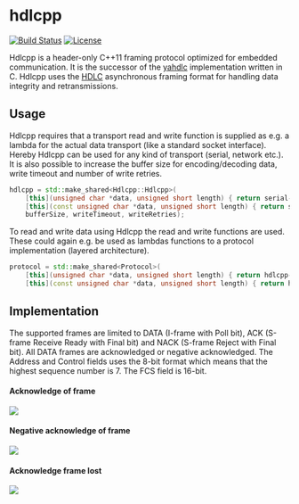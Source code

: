 # hdlcpp

[![Build Status](https://travis-ci.org/bang-olufsen/hdlcpp.svg?branch=master)](https://travis-ci.org/bang-olufsen/hdlcpp) [![License](https://img.shields.io/badge/license-MIT_License-blue.svg?style=flat)](LICENSE)

Hdlcpp is a header-only C++11 framing protocol optimized for embedded communication. It is the successor of the [yahdlc](https://github.com/bang-olufsen/yahdlc) implementation written in C. Hdlcpp uses the [HDLC](https://en.wikipedia.org/wiki/High-Level_Data_Link_Control) asynchronous framing format for handling data integrity and retransmissions.

## Usage

Hdlcpp requires that a transport read and write function is supplied as e.g. a lambda for the actual data transport (like a standard socket interface). Hereby Hdlcpp can be used for any kind of transport (serial, network etc.). It is also possible to increase the buffer size for encoding/decoding data, write timeout and number of write retries.

```c++
hdlcpp = std::make_shared<Hdlcpp::Hdlcpp>(
    [this](unsigned char *data, unsigned short length) { return serial->read(data, length); },
    [this](const unsigned char *data, unsigned short length) { return serial->write(data, length); },
    bufferSize, writeTimeout, writeRetries);
```

To read and write data using Hdlcpp the read and write functions are used. These could again e.g. be used as lambdas functions to a protocol implementation (layered architecture).

```c++
protocol = std::make_shared<Protocol>(
    [this](unsigned char *data, unsigned short length) { return hdlcpp->read(data, length); },
    [this](const unsigned char *data, unsigned short length) { return hdlcpp->write(data, length); });
```

## Implementation

The supported frames are limited to DATA (I-frame with Poll bit), ACK (S-frame Receive Ready with Final bit) and NACK (S-frame Reject with Final bit). All DATA frames are acknowledged or negative acknowledged. The Address and Control fields uses the 8-bit format which means that the highest sequence number is 7. The FCS field is 16-bit.

#### Acknowledge of frame

![](https://bang-olufsen.gravizo.com/svg?%3B%0A%40startuml%3B%0Ahide%20footbox%3B%0AA%20-%3E%20B:%20DATA%20[sequence%20number%20=%201]%3B%0AB%20-%3E%20A:%20DATA%20[sequence%20number%20=%204]%3B%0AB%20-%3E%20A:%20ACK%20[sequence%20number%20=%202]%3B%0AA%20-%3E%20B:%20ACK%20[sequence%20number%20=%205]%3B%0A%40enduml)

#### Negative acknowledge of frame

![](https://bang-olufsen.gravizo.com/svg?%3B%0A%40startuml%3B%0Ahide%20footbox%3B%0AA%20-%3E%20B:%20DATA%20[sequence%20number%20=%201]%3B%0AB%20-%3E%20A:%20NACK%20[sequence%20number%20=%201]%3B%0AA%20-%3E%20B:%20DATA%20[sequence%20number%20=%201]%3B%0A%40enduml)

#### Acknowledge frame lost

![](https://bang-olufsen.gravizo.com/svg?%3B%0A%40startuml%3B%0Ahide%20footbox%3B%0AA%20-%3E%20B:%20DATA%20[sequence%20number%20=%201]%3B%0AB%20-%3Ex%20A:%20ACK%20[sequence%20number%20=%202]%3B%0A...%20Timeout%20...%3B%0AA%20-%3E%20B:%20DATA%20[sequence%20number%20=%201]%3B%0A%40enduml)
